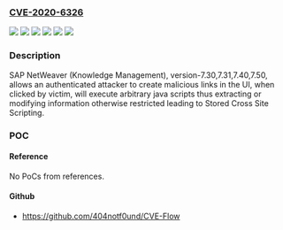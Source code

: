 ### [CVE-2020-6326](https://cve.mitre.org/cgi-bin/cvename.cgi?name=CVE-2020-6326)
![](https://img.shields.io/static/v1?label=Product&message=SAP%20NetWeaver%20(Knowledge%20Management)&color=blue)
![](https://img.shields.io/static/v1?label=Version&message=%3C%207.30%20&color=brightgreen)
![](https://img.shields.io/static/v1?label=Version&message=%3C%207.31%20&color=brightgreen)
![](https://img.shields.io/static/v1?label=Version&message=%3C%207.40%20&color=brightgreen)
![](https://img.shields.io/static/v1?label=Version&message=%3C%207.50%20&color=brightgreen)
![](https://img.shields.io/static/v1?label=Vulnerability&message=Cross%20Site%20Scripting&color=brightgreen)

### Description

SAP NetWeaver (Knowledge Management), version-7.30,7.31,7.40,7.50, allows an authenticated attacker to create malicious links in the UI, when clicked by victim, will execute arbitrary java scripts thus extracting or modifying information otherwise restricted leading to Stored Cross Site Scripting.

### POC

#### Reference
No PoCs from references.

#### Github
- https://github.com/404notf0und/CVE-Flow


